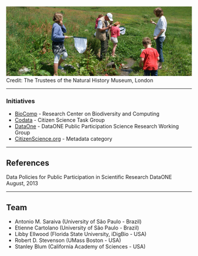 ![GitHub Logo](citizen-science.jpg)
Credit: The Trustees of the Natural History Museum, London

---
### Initiatives

* [BioComp](http://www.biocomp.org.br) - Research Center on Biodiversity and Computing
* [Codata](http://www.codata.org/task-groups/citizen-sciandence-and-crowdsourced-data) - Citizen Science Task Group
* [DataOne](https://www.dataone.org/working_groups/public-participation-science-and-research-working-group) - DataONE Public Participation Science Research Working Group
* [CitizenScience.org](http://citizenscience.org/category/metadata/) - Metadata category





---
## References

Data Policies for Public Participation in Scientific Research
DataONE
August, 2013

---
## Team

- Antonio M. Saraiva (University of São Paulo - Brazil)
- Etienne Cartolano (University of São Paulo - Brazil)
- Libby Ellwood (Florida State University, iDigBio - USA)
- Robert D. Stevenson (UMass Boston - USA)
- Stanley Blum (California Academy of Sciences - USA)

